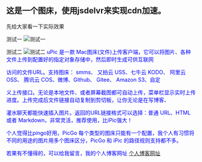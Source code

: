 
## 这是一个图床，使用jsdelvr来实现cdn加速。
 
 先给大家看一下实际效果
 
 测试一
 ![测试一](https://cdn.jsdelivr.net/gh/xcflyworld/cdn@master/tu/图床/test01.jpg)
 
 测试二
 ![测试二](https://cdn.jsdelivr.net/gh/xcflyworld/cdn@master/tu/图床/test02.jpg)
 <font color=blue>uPic 是一款 Mac图床(文件)上传客户端，它可以将图片、各种文件上传到配置好的指定对象存储中，然后即时生成可供互联网
 
 访问的文件URL。支持图床： smms、 又拍云 USS、七牛云 KODO、 阿里云 OSS、 腾讯云 COS、微博、Github、 Gitee、 Amazon S3、自定
 
 义上传接口。无论是本地文件、或者屏幕截图都可自动上传，菜单栏显示实时上传进度。上传完成后文件链接自动复制到剪切板，让你无论是在写博客、
 
 灌水聊天都能快速插入图片。返回的URL链接格式可以选择：普通 URL、HTML 或者 Markdown，非常灵活，推荐使用，比iPic强大！

个人觉得比pingo好用，PicGo 每个类型的图床只能有一个配置，我个人有习惯将不同的用途的图片用多个图床区分，PicGo 和 iPic 的路径规则支持都不多。</font>

<font color=blue>若果有不懂得的，可以给我留言，我的个人博客网址 [个人博客网址](https:xckadpym.top)</font>


